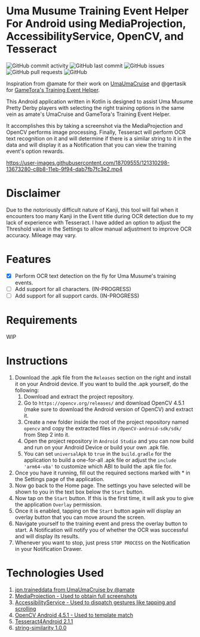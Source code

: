 # Uma Musume Training Event Helper For Android using MediaProjection, AccessibilityService, OpenCV, and Tesseract
![GitHub commit activity](https://img.shields.io/github/commit-activity/m/steve1316/uma-android-training-helper?logo=GitHub) ![GitHub last commit](https://img.shields.io/github/last-commit/steve1316/uma-android-training-helper?logo=GitHub) ![GitHub issues](https://img.shields.io/github/issues/steve1316/uma-android-training-helper?logo=GitHub) ![GitHub pull requests](https://img.shields.io/github/issues-pr/steve1316/uma-android-training-helper?logo=GitHub) ![GitHub](https://img.shields.io/github/license/steve1316/uma-android-training-helper?logo=GitHub)

Inspiration from @amate for their work on [UmaUmaCruise](https://github.com/amate/UmaUmaCruise) and @gertasik for [GameTora's Training Event Helper](https://gametora.com/umamusume/training-event-helper).

This Android application written in Kotlin is designed to assist Uma Musume Pretty Derby players with selecting the right training options in the same vein as amate's UmaCruise and GameTora's Training Event Helper.

It accomplishes this by taking a screenshot via the MediaProjection and OpenCV performs image processing. Finally, Tesseract will perform OCR text recognition on it and will determine if there is a similar string to it in the data and will display it as a Notification that you can view the training event's option rewards.

https://user-images.githubusercontent.com/18709555/121310298-13673280-c8b8-11eb-9f94-dab7fb7fc3e2.mp4

# Disclaimer
Due to the notoriously difficult nature of Kanji, this tool will fail when it encounters too many Kanji in the Event title during OCR detection due to my lack of experience with Tesseract. I have added an option to adjust the Threshold value in the Settings to allow manual adjustment to improve OCR accuracy. Mileage may vary.

# Features
- [x] Perform OCR text detection on the fly for Uma Musume's training events.
- [ ] Add support for all characters. (IN-PROGRESS)
- [ ] Add support for all support cards. (IN-PROGRESS)

# Requirements
WIP

# Instructions
1. Download the .apk file from the ```Releases``` section on the right and install it on your Android device. If you want to build the .apk yourself, do the following:
   1. Download and extract the project repository.
   2. Go to ```https://opencv.org/releases/``` and download OpenCV 4.5.1 (make sure to download the Android version of OpenCV) and extract it.
   3. Create a new folder inside the root of the project repository named ```opencv``` and copy the extracted files in ```/OpenCV-android-sdk/sdk/``` from Step 2 into it.
   4. Open the project repository in ```Android Studio``` and you can now build and run on your Android Device or build your own .apk file.
   5. You can set ```universalApk``` to ```true``` in the ```build.gradle``` for the application to build a one-for-all .apk file or adjust the ```include 'arm64-v8a'``` to customize which ABI to build the .apk file for.
2. Once you have it running, fill out the required sections marked with * in the Settings page of the application.
3. Now go back to the Home page. The settings you have selected will be shown to you in the text box below the ```Start``` button.
4. Now tap on the ```Start``` button. If this is the first time, it will ask you to give the application ```Overlay``` permission.
5. Once it is enabled, tapping on the ```Start``` button again will display an overlay button that you can move around the screen.
6. Navigate yourself to the training event and press the overlay button to start. A Notification will notify you of whether the OCR was successful and will display its results.
7. Whenever you want to stop, just press ```STOP PROCESS``` on the Notification in your Notification Drawer.

# Technologies Used
1. [jpn.traineddata from UmaUmaCruise by @amate](https://github.com/amate/UmaUmaCruise)
2. [MediaProjection - Used to obtain full screenshots](https://developer.android.com/reference/android/media/projection/MediaProjection)
3. [AccessibilityService - Used to dispatch gestures like tapping and scrolling](https://developer.android.com/reference/android/accessibilityservice/AccessibilityService)
4. [OpenCV Android 4.5.1 - Used to template match](https://opencv.org/releases/)
5. [Tesseract4Android 2.1.1](https://github.com/adaptech-cz/Tesseract4Android)
6. [string-similarity 1.0.0](https://github.com/rrice/java-string-similarity)
